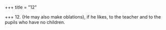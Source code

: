 +++
title = "12"

+++
12. (He may also make oblations), if he likes, to the teacher and to the pupils who have no children.

